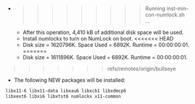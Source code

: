 * >>>>>>>>> Running inst-min-con-numlock.sh ...
  * After this operation, 4,410 kB of additional disk space will be used.
  * Install numlockx to turn on NumLock on boot.
<<<<<<< HEAD
  * Disk size = 1620796K. Space Used = 6892K. Runtime = 00:00:00:01.
=======
  * Disk size = 1611896K. Space Used = 6892K. Runtime = 00:00:00:01.
>>>>>>> refs/remotes/origin/bullseye
  * The following NEW packages will be installed:
  ```bash
libx11-6 libx11-data libxau6 libxcb1 libxdmcp6
libxext6 libxi6 libxtst6 numlockx x11-common
  ```
